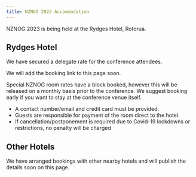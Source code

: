 ```yaml
---
title: NZNOG 2023 Accommodation
---
```


NZNOG 2023 is being held at the Rydges Hotel, Rotorua.
  
## Rydges Hotel
We have secured a delegate rate for the conference attendees.

We will add the booking link to this page soon.

Special NZNOG room rates have a block booked, however this will be released on a monthly basis prior to the conference. We suggest booking early if you want to stay at the conference venue itself.

* A contact number/email and credit card must be provided.
* Guests are responsible for payment of the room direct to the hotel.
* If cancellation/postponement is required due to Covid-19 lockdowns or restrictions, no penalty will be charged

## Other Hotels

We have arranged bookings with other nearby hotels and will publish the details soon on this page.
